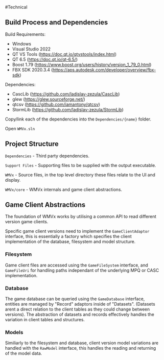 #Technical

## Build Process and Dependencies

Build Requirements:
- Windows
- Visual Studio 2022
- QT VS Tools (https://doc.qt.io/qtvstools/index.html)
- QT 6.5 (https://doc.qt.io/qt-6.5/)
- Boost 1.79 (https://www.boost.org/users/history/version_1_79_0.html)
- FBX SDK 2020.3.4 (https://aps.autodesk.com/developer/overview/fbx-sdk)

Dependencies:
- CascLib (https://github.com/ladislav-zezula/CascLib)
- glew (https://glew.sourceforge.net/)
- qtcsv (https://github.com/iamantony/qtcsv)
- StormLib (https://github.com/ladislav-zezula/StormLib)

Copy/link each of the dependencies into the `Dependencies/{name}` folder.

Open `WMVx.sln`

## Project Structure

`Dependencies` - Third party dependencies.

`Support Files` - Supporting files to be supplied with the output executable.

`WMVx` - Source files, in the top level directory these files relate to the UI and display.

`WMVx/core` - WMVx internals and game client abstractions.

## Game Client Abstractions

The foundation of WMVx works by utilising a common API to read different version game clients.

Specific game client versions need to implement the `GameClientAdaptor` interface, this is essentially a factory which specifies the client implementation of the database, filesystem and model structure.

### Filesystem

Game client files are accessed using the `GameFileSystem` interface, and `GameFileUri` for handling paths independant of the underlying MPQ or CASC implementation.

### Database

The game database can be queried using the `GameDatabase` interface, entities are managed by "Record" adaptors inside of "Datasets". (Datasets arent a direct relation to the client tables as they could change between versions). The abstraction of datasets and records effectively handles the variation in client tables and structures.

### Models

Similiarly to the filesystem and database, client version model variations are handled with the `RawModel` interface, this handles the reading and returning of the model data.
